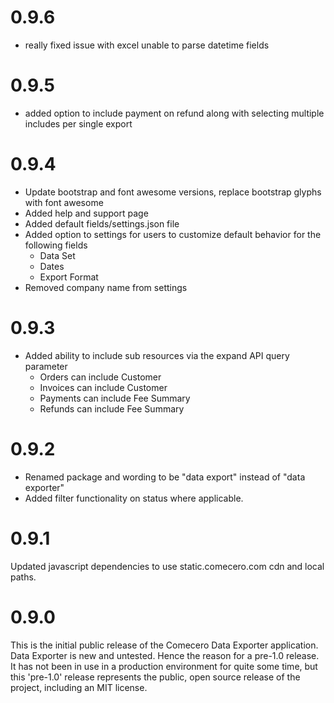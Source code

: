 ﻿<a name="0.9.6"></a>
# 0.9.6
* really fixed issue with excel unable to parse datetime fields

<a name="0.9.5"></a>
# 0.9.5
* added option to include payment on refund along with selecting multiple includes per single export


<a name="0.9.4"></a>
# 0.9.4

* Update bootstrap and font awesome versions, replace bootstrap glyphs with font awesome
* Added help and support page
* Added default fields/settings.json file
* Added option to settings for users to customize default behavior for the following fields
    * Data Set
    * Dates
    * Export Format
* Removed company name from settings


<a name="0.9.3"></a>
# 0.9.3

* Added ability to include sub resources via the expand API query parameter
    * Orders can include Customer
    * Invoices can include Customer
    * Payments can include Fee Summary
    * Refunds can include Fee Summary

<a name="0.9.2"></a>
# 0.9.2

* Renamed package and wording to be "data export" instead of "data exporter"
* Added filter functionality on status where applicable.

<a name="0.9.1"></a>
# 0.9.1

Updated javascript dependencies to use static.comecero.com cdn and local paths.

<a name="0.9.0"></a>
# 0.9.0

This is the initial public release of the Comecero Data Exporter application. Data Exporter is new and untested. Hence the reason for a pre-1.0 release. It has not been in use in a production environment for quite some time, but this 'pre-1.0' release represents the public, open source release of the project, including an MIT license.

